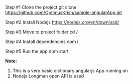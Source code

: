 Step #1 Clone the project 
git clone https://github.com/OptimusKrish/sample-angularApp.git

Step #2 Install Nodejs
https://nodejs.org/en/download/

Step #3 Move to project folder
cd <Projectpath>/

Step #4 Install dependencies
npm i

Step #5 Run the app
npm start

<b>Note: </b>
1. This is a very basic dictionary angularjs App running on 
2. Nodejs.Longman open API is used